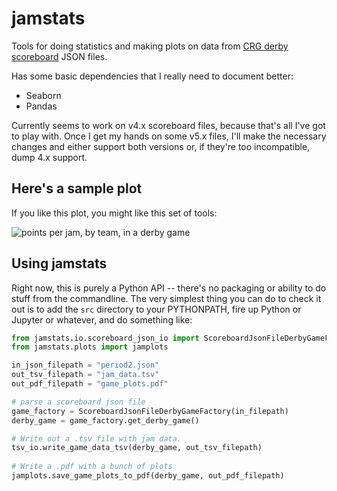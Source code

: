 # jamstats
Tools for doing statistics and making plots on data from [CRG derby scoreboard](https://github.com/rollerderby/scoreboard) JSON files.

Has some basic dependencies that I really need to document better:

* Seaborn
* Pandas

Currently seems to work on v4.x scoreboard files, because that's all I've got to play with.
Once I get my hands on some v5.x files, I'll make the necessary changes and either support both versions or, if
they're too incompatible, dump 4.x support.

## Here's a sample plot

If you like this plot, you might like this set of tools:

![points per jam, by team, in a derby game](https://github.com/dhmay/jamstats/blob/main/resources/jam_points_barplot.jpg)

## Using jamstats

Right now, this is purely a Python API -- there's no packaging or ability to do stuff from the commandline.
The very simplest thing you can do to check it out is to add the `src` directory to your PYTHONPATH, fire up
Python or Jupyter or whatever, and do something like:

```python
from jamstats.io.scoreboard_json_io import ScoreboardJsonFileDerbyGameFactory
from jamstats.plots import jamplots

in_json_filepath = "period2.json"
out_tsv_filepath = "jam_data.tsv"
out_pdf_filepath = "game_plots.pdf"

# parse a scoreboard json file
game_factory = ScoreboardJsonFileDerbyGameFactory(in_filepath)
derby_game = game_factory.get_derby_game()

# Write out a .tsv file with jam data.
tsv_io.write_game_data_tsv(derby_game, out_tsv_filepath)
                                       
# Write a .pdf with a bunch of plots
jamplots.save_game_plots_to_pdf(derby_game, out_pdf_filepath)
```
